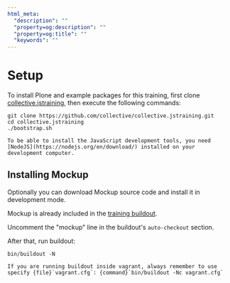 ```yaml
---
html_meta:
  "description": ""
  "property=og:description": ""
  "property=og:title": ""
  "keywords": ""
---
```


# Setup

To install Plone and example packages for this training, first clone [collective.jstraining](https://github.com/collective/collective.jstraining), then execute the following commands:

```shell
git clone https://github.com/collective/collective.jstraining.git
cd collective.jstraining
./bootstrap.sh
```

```{note}
To be able to install the JavaScript development tools, you need [NodeJS](https://nodejs.org/en/download/) installed on your development computer.
```

## Installing Mockup

Optionally you can download Mockup source code and install it in development mode.

Mockup is already included in the [training buildout](https://github.com/collective/collective.jstraining).

Uncomment the "mockup" line in the buildout's `auto-checkout` section.

After that, run buildout:

```shell
bin/buildout -N
```

```{warning}
If you are running buildout inside vagrant, always remember to use specify {file}`vagrant.cfg`: {command}`bin/buildout -Nc vagrant.cfg`
```
